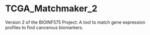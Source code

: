 # TCGA_Matchmaker_2
Version 2 of the BIOINF575 Project: A tool to match gene expression profiles to find cancerous biomarkers.
